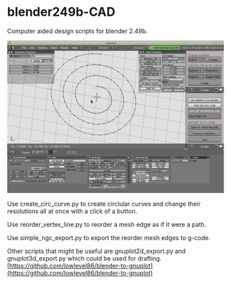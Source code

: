 # blender249b-CAD
Computer aided design scripts for blender 2.49b.

![](./bCad.png)

Use create_circ_curve.py to create circlular curves and change their resolutions all at once with a click of a button.

Use reorder_vertex_line.py to reorder a mesh edge as if it were a path.

Use simple_ngc_export.py to export the reorder mesh edges to g-code.


Other scripts that might be useful are gnuplot2d_export.py and gnuplot3d_export.py which could be used for drafting.  
[https://github.com/lowlevel86/blender-to-gnuplot](https://github.com/lowlevel86/blender-to-gnuplot)  


